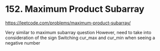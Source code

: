 # 152. Maximum Product Subarray

https://leetcode.com/problems/maximum-product-subarray/

Very similar to maximum subarray question
However, need to take into consideration of the sign 
Switching cur_max and cur_min when seeing a negative number 